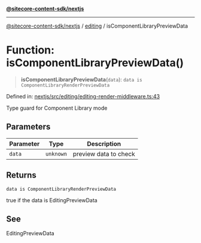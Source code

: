 [**@sitecore-content-sdk/nextjs**](../../README.md)

***

[@sitecore-content-sdk/nextjs](../../README.md) / [editing](../README.md) / isComponentLibraryPreviewData

# Function: isComponentLibraryPreviewData()

> **isComponentLibraryPreviewData**(`data`): `data is ComponentLibraryRenderPreviewData`

Defined in: [nextjs/src/editing/editing-render-middleware.ts:43](https://github.com/Sitecore/xmc-jss-dev/blob/2e6668e53da88ec1fae89d8114202dfa302a9374/packages/nextjs/src/editing/editing-render-middleware.ts#L43)

Type guard for Component Library mode

## Parameters

| Parameter | Type | Description |
| ------ | ------ | ------ |
| `data` | `unknown` | preview data to check |

## Returns

`data is ComponentLibraryRenderPreviewData`

true if the data is EditingPreviewData

## See

EditingPreviewData

